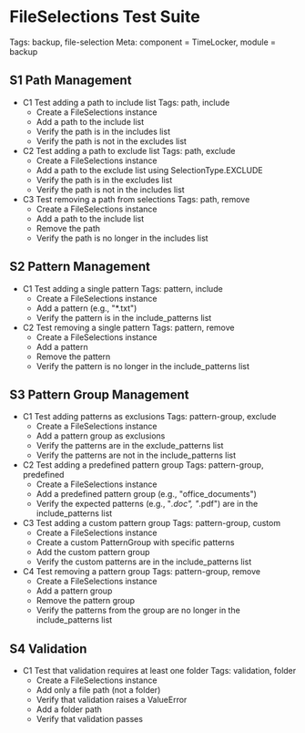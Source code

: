 # FileSelections Test Suite
Tags: backup, file-selection
Meta: component = TimeLocker, module = backup

## S1 Path Management
* C1 Test adding a path to include list
Tags: path, include
    * Create a FileSelections instance
    * Add a path to the include list
    * Verify the path is in the includes list
    * Verify the path is not in the excludes list
* C2 Test adding a path to exclude list
Tags: path, exclude
    * Create a FileSelections instance
    * Add a path to the exclude list using SelectionType.EXCLUDE
    * Verify the path is in the excludes list
    * Verify the path is not in the includes list
* C3 Test removing a path from selections
Tags: path, remove
    * Create a FileSelections instance
    * Add a path to the include list
    * Remove the path
    * Verify the path is no longer in the includes list

## S2 Pattern Management
* C1 Test adding a single pattern
Tags: pattern, include
    * Create a FileSelections instance
    * Add a pattern (e.g., "*.txt")
    * Verify the pattern is in the include_patterns list
* C2 Test removing a single pattern
Tags: pattern, remove
    * Create a FileSelections instance
    * Add a pattern
    * Remove the pattern
    * Verify the pattern is no longer in the include_patterns list

## S3 Pattern Group Management
* C1 Test adding patterns as exclusions
Tags: pattern-group, exclude
    * Create a FileSelections instance
    * Add a pattern group as exclusions
    * Verify the patterns are in the exclude_patterns list
    * Verify the patterns are not in the include_patterns list
* C2 Test adding a predefined pattern group
Tags: pattern-group, predefined
    * Create a FileSelections instance
    * Add a predefined pattern group (e.g., "office_documents")
    * Verify the expected patterns (e.g., "*.doc", "*.pdf") are in the include_patterns list
* C3 Test adding a custom pattern group
Tags: pattern-group, custom
    * Create a FileSelections instance
    * Create a custom PatternGroup with specific patterns
    * Add the custom pattern group
    * Verify the custom patterns are in the include_patterns list
* C4 Test removing a pattern group
Tags: pattern-group, remove
    * Create a FileSelections instance
    * Add a pattern group
    * Remove the pattern group
    * Verify the patterns from the group are no longer in the include_patterns list

## S4 Validation
* C1 Test that validation requires at least one folder
Tags: validation, folder
    * Create a FileSelections instance
    * Add only a file path (not a folder)
    * Verify that validation raises a ValueError
    * Add a folder path
    * Verify that validation passes